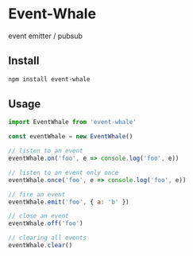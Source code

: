 # Event-Whale
event emitter / pubsub

## Install
```sh
npm install event-whale
```

## Usage
```js
import EventWhale from 'event-whale'

const eventWhale = new EventWhale()

// listen to an event
eventWhale.on('foo', e => console.log('foo', e))

// listen to an event only once
eventWhale.once('foo', e => console.log('foo', e))

// fire an event
eventWhale.emit('foo', { a: 'b' })

// close an event
eventWhale.off('foo')

// clearing all events
eventWhale.clear()
```
